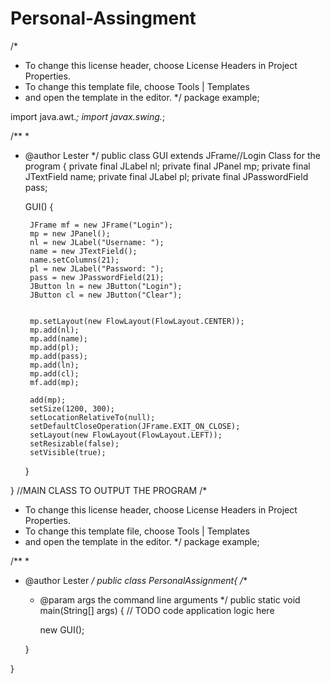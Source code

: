# Personal-Assingment
/*
 * To change this license header, choose License Headers in Project Properties.
 * To change this template file, choose Tools | Templates
 * and open the template in the editor.
 */
package example;

import java.awt.*;
import javax.swing.*;



/**
 *
 * @author Lester
 */
public class GUI extends JFrame//Login Class for the program
{
     private final JLabel nl;
     private final JPanel mp;
     private final JTextField name;
     private final JLabel pl;
     private final JPasswordField pass;
     
     GUI()
     { 
         
        JFrame mf = new JFrame("Login");
        mp = new JPanel();
        nl = new JLabel("Username: ");
        name = new JTextField();
        name.setColumns(21);
        pl = new JLabel("Password: ");
        pass = new JPasswordField(21);
        JButton ln = new JButton("Login");
        JButton cl = new JButton("Clear");
        
        
        mp.setLayout(new FlowLayout(FlowLayout.CENTER));
        mp.add(nl);
        mp.add(name);
        mp.add(pl);
        mp.add(pass);
        mp.add(ln);
        mp.add(cl);
        mf.add(mp);
        
        add(mp);
        setSize(1200, 300);
        setLocationRelativeTo(null);
        setDefaultCloseOperation(JFrame.EXIT_ON_CLOSE);
        setLayout(new FlowLayout(FlowLayout.LEFT));
        setResizable(false);
        setVisible(true);
       
    }
    
}
//MAIN CLASS TO OUTPUT THE PROGRAM
/*
 * To change this license header, choose License Headers in Project Properties.
 * To change this template file, choose Tools | Templates
 * and open the template in the editor.
 */
package example;





/**
 *
 * @author Lester
 */
public class PersonalAssignment{
/**
     * @param args the command line arguments
     */
    public static void main(String[] args) {
        // TODO code application logic here
              
        new GUI();
       
    }
    
}

